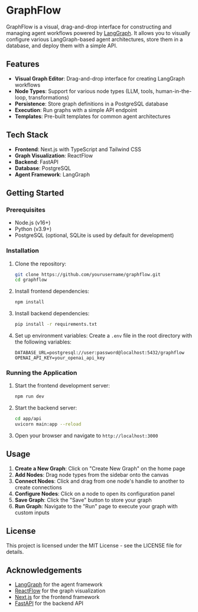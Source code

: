 # GraphFlow

GraphFlow is a visual, drag-and-drop interface for constructing and managing agent workflows powered by [LangGraph](https://github.com/langchain-ai/langgraph). It allows you to visually configure various LangGraph-based agent architectures, store them in a database, and deploy them with a simple API.

## Features

- **Visual Graph Editor**: Drag-and-drop interface for creating LangGraph workflows
- **Node Types**: Support for various node types (LLM, tools, human-in-the-loop, transformations)
- **Persistence**: Store graph definitions in a PostgreSQL database
- **Execution**: Run graphs with a simple API endpoint
- **Templates**: Pre-built templates for common agent architectures

## Tech Stack

- **Frontend**: Next.js with TypeScript and Tailwind CSS
- **Graph Visualization**: ReactFlow
- **Backend**: FastAPI
- **Database**: PostgreSQL
- **Agent Framework**: LangGraph

## Getting Started

### Prerequisites

- Node.js (v16+)
- Python (v3.9+)
- PostgreSQL (optional, SQLite is used by default for development)

### Installation

1. Clone the repository:
   ```bash
   git clone https://github.com/yourusername/graphflow.git
   cd graphflow
   ```

2. Install frontend dependencies:
   ```bash
   npm install
   ```

3. Install backend dependencies:
   ```bash
   pip install -r requirements.txt
   ```

4. Set up environment variables:
   Create a `.env` file in the root directory with the following variables:
   ```
   DATABASE_URL=postgresql://user:password@localhost:5432/graphflow
   OPENAI_API_KEY=your_openai_api_key
   ```

### Running the Application

1. Start the frontend development server:
   ```bash
   npm run dev
   ```

2. Start the backend server:
   ```bash
   cd app/api
   uvicorn main:app --reload
   ```

3. Open your browser and navigate to `http://localhost:3000`

## Usage

1. **Create a New Graph**: Click on "Create New Graph" on the home page
2. **Add Nodes**: Drag node types from the sidebar onto the canvas
3. **Connect Nodes**: Click and drag from one node's handle to another to create connections
4. **Configure Nodes**: Click on a node to open its configuration panel
5. **Save Graph**: Click the "Save" button to store your graph
6. **Run Graph**: Navigate to the "Run" page to execute your graph with custom inputs

## License

This project is licensed under the MIT License - see the LICENSE file for details.

## Acknowledgements

- [LangGraph](https://github.com/langchain-ai/langgraph) for the agent framework
- [ReactFlow](https://reactflow.dev/) for the graph visualization
- [Next.js](https://nextjs.org/) for the frontend framework
- [FastAPI](https://fastapi.tiangolo.com/) for the backend API 